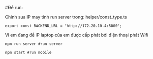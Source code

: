 #Để run:

Chinh sua IP may tinh run server trong:
helper/const_type.ts
```
export const BACKEND_URL = "http://172.20.10.4:5000";
```
Vì em đang để IP laptop của em được cấp phát bởi điện thoại phát Wifi

```
npm run server #run server 
```

```
npm start #run mobile
```

